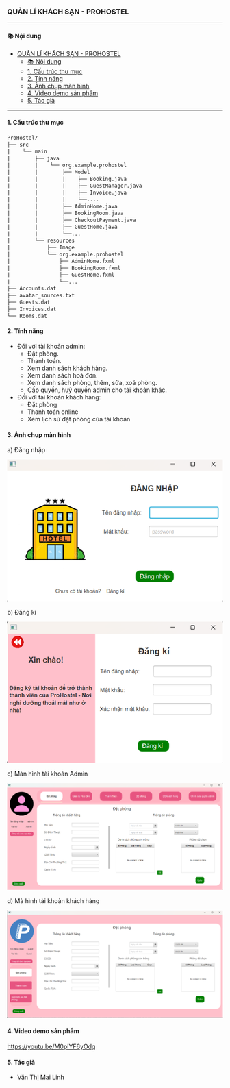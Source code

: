 ### QUẢN LÍ KHÁCH SẠN - PROHOSTEL
---


#### 📚 Nội dung
- [QUẢN LÍ KHÁCH SẠN - PROHOSTEL](#quản-lí-khách-sạn---prohostel)
  - [📚 Nội dung](#-nội-dung)
  - [1. Cấu trúc thư mục](#1-cấu-trúc-thư-mục)
  - [2. Tính năng](#2-tính-năng)
  - [3. Ảnh chụp màn hình](#3-ảnh-chụp-màn-hình)
  - [4. Video demo sản phẩm](#4-video-demo-sản-phẩm)
  - [5. Tác giả](#5-tác-giả)
---
#### 1. Cấu trúc thư mục
    ProHostel/
    ├── src
    |    └── main
    |        ├── java
    |        |    └── org.example.prohostel
    |        |        ├── Model
    |        |        |    ├── Booking.java
    |        |        |    ├── GuestManager.java
    |        |        |    ├── Invoice.java
    |        |        |    └──....
    |        |        ├── AdminHome.java
    |        |        ├── BookingRoom.java
    |        |        ├── CheckoutPayment.java
    |        |        ├── GuestHome.java
    |        |        └──...
    |        └── resources
    |            ├── Image
    |            └── org.example.prohostel
    |                ├── AdminHome.fxml
    |                ├── BookingRoom.fxml      
    |                ├── GuestHome.fxml
    |                └──...
    ├── Accounts.dat
    ├── avatar_sources.txt
    ├── Guests.dat
    ├── Invoices.dat
    └── Rooms.dat

#### 2. Tính năng
- Đối với tài khoản admin:
    + Đặt phòng.
    + Thanh toán.
    + Xem danh sách khách hàng.
    + Xem danh sách hoá đơn.
    + Xem danh sách phòng, thêm, sửa, xoá phòng.
    + Cấp quyền, huỷ quyền admin cho tài khoản khác.
- Đối với tài khoản khách hàng:
    + Đặt phòng
    + Thanh toán online
    + Xem lịch sử đặt phòng của tài khoản
#### 3. Ảnh chụp màn hình
a) Đăng nhập

![alt text](image.png)

b) Đăng kí

![alt text](image-1.png)

c) Màn hình tài khoản Admin

![alt text](image-2.png)

d) Mà hình tài khoản khách hàng

![alt text](image-3.png)

#### 4. Video demo sản phẩm
https://youtu.be/M0plYF6yOdg

#### 5. Tác giả
- Văn Thị Mai Linh 
